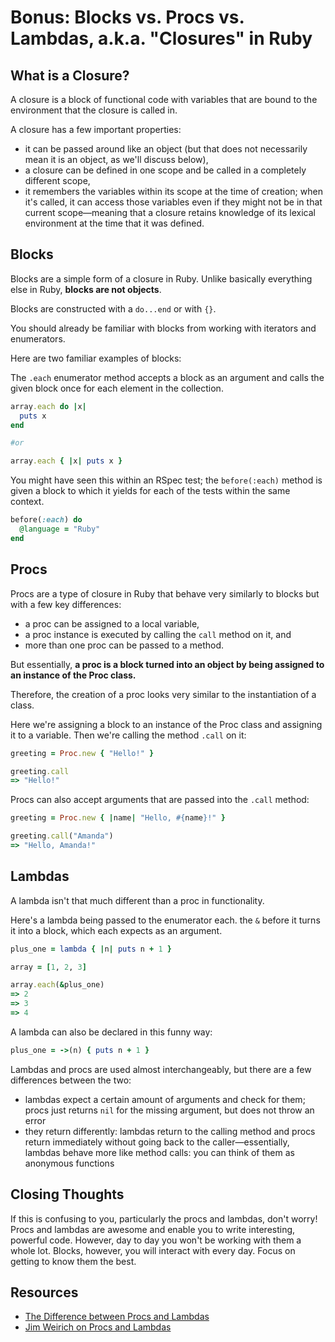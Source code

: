# Bonus: Blocks vs. Procs vs. Lambdas, a.k.a. "Closures" in Ruby

## What is a Closure?

A closure is a block of functional code with variables that are bound to the environment that the closure is called in.

A closure has a few important properties:

  * it can be passed around like an object (but that does not necessarily mean it is an object, as we'll discuss below),
  * a closure can be defined in one scope and be called in a completely different scope,
  * it remembers the variables within its scope at the time of creation; when it's called, it can access those variables even if they might not be in that current scope—meaning that a closure retains knowledge of its lexical environment at the time that it was defined.

## Blocks

Blocks are a simple form of a closure in Ruby. Unlike basically everything else in Ruby, **blocks are not objects**.

Blocks are constructed with a `do...end` or with `{}`. 

You should already be familiar with blocks from working with iterators and enumerators.

Here are two familiar examples of blocks:

The `.each` enumerator method accepts a block as an argument and calls the given block once for each element in the collection.

```ruby
array.each do |x|
  puts x
end

#or

array.each { |x| puts x } 
```

You might have seen this within an RSpec test; the `before(:each)` method is given a block to which it yields for each of the tests within the same context.

```ruby
before(:each) do 
  @language = "Ruby"
end
```

## Procs

Procs are a type of closure in Ruby that behave very similarly to blocks but with a few key differences:

  * a proc can be assigned to a local variable,
  * a proc instance is executed by calling the `call` method on it, and
  * more than one proc can be passed to a method.

But essentially, **a proc is a block turned into an object by being assigned to an instance of the Proc class.**

Therefore, the creation of a proc looks very similar to the instantiation of a class.

Here we're assigning a block to an instance of the Proc class and assigning it to a variable. Then we're calling the method `.call` on it:

```ruby
greeting = Proc.new { "Hello!" }

greeting.call
=> "Hello!"
```

Procs can also accept arguments that are passed into the `.call` method:

```ruby
greeting = Proc.new { |name| "Hello, #{name}!" }

greeting.call("Amanda")
=> "Hello, Amanda!"
```

## Lambdas

A lambda isn't that much different than a proc in functionality.

Here's a lambda being passed to the enumerator each. the `&` before it turns it into a block, which each expects as an argument.

```ruby
plus_one = lambda { |n| puts n + 1 }

array = [1, 2, 3]

array.each(&plus_one)
=> 2
=> 3
=> 4
```

A lambda can also be declared in this funny way:

```ruby
plus_one = ->(n) { puts n + 1 }
```

Lambdas and procs are used almost interchangeably, but there are a few differences between the two: 

* lambdas expect a certain amount of arguments and check for them; procs just returns `nil` for the missing argument, but does not throw an error
* they return differently: lambdas return to the calling method and procs return immediately without going back to the caller—essentially, lambdas behave more like method calls: you can think of them as anonymous functions

## Closing Thoughts

If this is confusing to you, particularly the procs and lambdas, don't worry! Procs and lambdas are awesome and enable you to write interesting, powerful code. However, day to day you won't be working with them a whole lot. Blocks, however, you will interact with every day. Focus on getting to know them the best.

## Resources

* [The Difference between Procs and Lambdas](http://www.skorks.com/2010/05/ruby-procs-and-lambdas-and-the-difference-between-them/)
* [Jim Weirich on Procs and Lambdas](https://gist.github.com/mislav/4508988)
